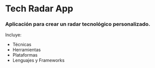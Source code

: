 # Tech Radar App

### Aplicación para crear un radar tecnológico personalizado.
Incluye:
- Técnicas
- Herramientas
- Plataformas
- Lenguajes y Frameworks
